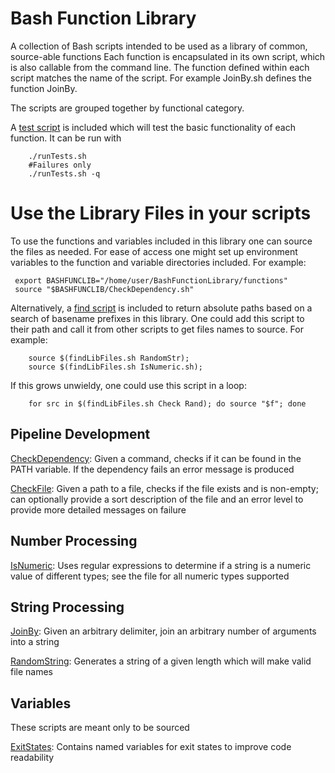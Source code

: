 # Bash Function Library
A collection of Bash scripts intended to be used as a library of common, source-able functions
Each function is encapsulated in its own script, which is also callable from the command line.
The function defined within each script matches the name of the script.
For example JoinBy.sh defines the function JoinBy.

The scripts are grouped together by functional category.

A [test script](runTests.sh) is included which will test the basic functionality of each function. It can be run with
```
    ./runTests.sh
    #Failures only
    ./runTests.sh -q
```

# Use the Library Files in your scripts

To use the functions and variables included in this library one can source the files as needed. For ease of access one might set up environment variables to the function and variable directories included. For example:

```
 export BASHFUNCLIB="/home/user/BashFunctionLibrary/functions"
 source "$BASHFUNCLIB/CheckDependency.sh"
```

Alternatively, a [find script](findLibFiles.sh) is included to return absolute paths based on a search of basename prefixes in this library. One could add this script to their path and call it from other scripts to get files names to source. For example:

```
    source $(findLibFiles.sh RandomStr);
    source $(findLibFiles.sh IsNumeric.sh);
```

If this grows unwieldy, one could use this script in a loop:

```
    for src in $(findLibFiles.sh Check Rand); do source "$f"; done
```

## Pipeline Development

[CheckDependency](scripts/CheckDependency.sh): Given a command, checks if it can be found in the PATH variable. If the dependency fails an error message is produced

[CheckFile](scripts/CheckFile.sh): Given a path to a file, checks if the file exists and is non-empty; can optionally provide a sort description of the file and an error level to provide more detailed messages on failure

## Number Processing

[IsNumeric](scripts/IsNumeric.sh): Uses regular expressions to determine if a string is a numeric value of different types; see the file for all numeric types supported

## String Processing

[JoinBy](scripts/JoinBy.sh): Given an arbitrary delimiter, join an arbitrary number of arguments into a string

[RandomString](scripts/RandomString.sh): Generates a string of a given length which will make valid file names

## Variables

These scripts are meant only to be sourced

[ExitStates](variables/ExitStates.sh): Contains named variables for exit states to improve code readability
